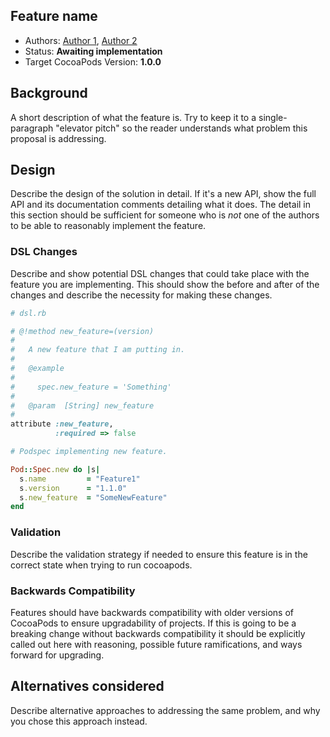 Feature name
------------

* Authors: [Author 1](https://github.com/CocoaPods), [Author 2](https://github.com/CocoaPods)
* Status: **Awaiting implementation**
* Target CocoaPods Version: **1.0.0**

## Background

A short description of what the feature is. Try to keep it to a
single-paragraph "elevator pitch" so the reader understands what
problem this proposal is addressing.

## Design

Describe the design of the solution in detail. If it's a new API, show the full
API and its documentation comments detailing what it does. The detail
in this section should be sufficient for someone who is *not* one of the
authors to be able to reasonably implement the feature.

### DSL Changes

Describe and show potential DSL changes that could take place with the feature
you are implementing. This should show the before and after of the changes and
describe the necessity for making these changes.

```ruby
# dsl.rb

# @!method new_feature=(version)
#
#   A new feature that I am putting in.
#
#   @example
#
#     spec.new_feature = 'Something'
#
#   @param  [String] new_feature
#
attribute :new_feature,
          :required => false
```

```ruby
# Podspec implementing new feature.

Pod::Spec.new do |s|
  s.name         = "Feature1"
  s.version      = "1.1.0"
  s.new_feature  = "SomeNewFeature"
end
```



### Validation

Describe the validation strategy if needed to ensure this feature is in the
correct state when trying to run cocoapods.

### Backwards Compatibility

Features should have backwards compatibility with older versions of CocoaPods to
ensure upgradability of projects. If this is going to be a breaking change
without backwards compatibility it should be explicitly called out here with
reasoning, possible future ramifications, and ways forward for upgrading.

## Alternatives considered

Describe alternative approaches to addressing the same problem, and
why you chose this approach instead.
